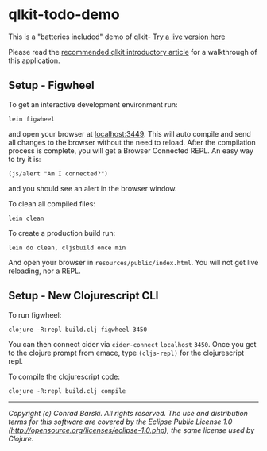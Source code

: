 # qlkit-todo-demo

This is a "batteries included" demo of qlkit- [Try a live version here](http://forwardblockchain.com/qlkit-todomvc/)

Please read the [recommended qlkit introductory article](https://medium.com/p/79b7b118ddac) for a walkthrough of this application.

## Setup - Figwheel

To get an interactive development environment run:

    lein figwheel

and open your browser at [localhost:3449](http://localhost:3449/).
This will auto compile and send all changes to the browser without the
need to reload. After the compilation process is complete, you will
get a Browser Connected REPL. An easy way to try it is:

    (js/alert "Am I connected?")

and you should see an alert in the browser window.

To clean all compiled files:

    lein clean

To create a production build run:

    lein do clean, cljsbuild once min

And open your browser in `resources/public/index.html`. You will not
get live reloading, nor a REPL. 

## Setup - New Clojurescript CLI

To run figwheel:

    clojure -R:repl build.clj figwheel 3450
    
You can then connect cider via `cider-connect` `localhost` `3450`. Once you get to the clojure prompt from emace, type `(cljs-repl)` for the clojurescript repl.

To compile the clojurescript code:

    clojure -R:repl build.clj compile
    


---
_Copyright (c) Conrad Barski. All rights reserved._
_The use and distribution terms for this software are covered by the Eclipse Public License 1.0 (http://opensource.org/licenses/eclipse-1.0.php), the same license used by Clojure._
